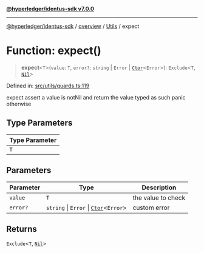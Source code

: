 [**@hyperledger/identus-sdk v7.0.0**](../../../../README.md)

***

[@hyperledger/identus-sdk](../../../../README.md) / [overview](../../../README.md) / [Utils](../README.md) / expect

# Function: expect()

> **expect**\<`T`\>(`value`: `T`, `error?`: `string` \| `Error` \| [`Ctor`](../interfaces/Ctor.md)\<`Error`\>): `Exclude`\<`T`, [`Nil`](../type-aliases/Nil.md)\>

Defined in: [src/utils/guards.ts:119](https://github.com/hyperledger/identus-edge-agent-sdk-ts/blob/96423ee84b124a31ce63036d9d623d1cb73a13c2/src/utils/guards.ts#L119)

expect
assert a value is notNil and return the value typed as such
panic otherwise

## Type Parameters

| Type Parameter |
| ------ |
| `T` |

## Parameters

| Parameter | Type | Description |
| ------ | ------ | ------ |
| `value` | `T` | the value to check |
| `error?` | `string` \| `Error` \| [`Ctor`](../interfaces/Ctor.md)\<`Error`\> | custom error |

## Returns

`Exclude`\<`T`, [`Nil`](../type-aliases/Nil.md)\>
